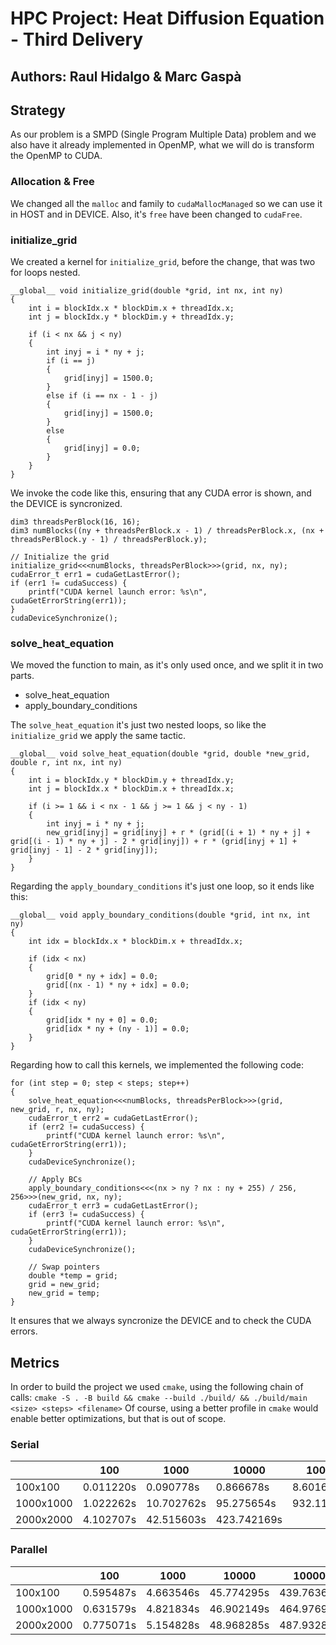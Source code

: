# HPC Project: Heat Diffusion Equation - Third Delivery
## Authors: Raul Hidalgo & Marc Gaspà

## Strategy
As our problem is a SMPD (Single Program Multiple Data) problem and we also have it already implemented in OpenMP, what we will do is transform the OpenMP to CUDA.

### Allocation & Free
We changed all the `malloc` and family to `cudaMallocManaged` so we can use it in HOST and in DEVICE.
Also, it's `free` have been changed to `cudaFree`.

### initialize_grid
We created a kernel for `initialize_grid`, before the change, that was two for loops nested.

```
__global__ void initialize_grid(double *grid, int nx, int ny)
{
    int i = blockIdx.x * blockDim.x + threadIdx.x;
    int j = blockIdx.y * blockDim.y + threadIdx.y;

    if (i < nx && j < ny)
    {
        int inyj = i * ny + j;
        if (i == j)
        {
            grid[inyj] = 1500.0;
        }
        else if (i == nx - 1 - j)
        {
            grid[inyj] = 1500.0;
        }
        else
        {
            grid[inyj] = 0.0;
        }
    }
}
```

We invoke the code like this, ensuring that any CUDA error is shown, and the DEVICE is syncronized.
```
dim3 threadsPerBlock(16, 16);
dim3 numBlocks((ny + threadsPerBlock.x - 1) / threadsPerBlock.x, (nx + threadsPerBlock.y - 1) / threadsPerBlock.y);

// Initialize the grid
initialize_grid<<<numBlocks, threadsPerBlock>>>(grid, nx, ny);
cudaError_t err1 = cudaGetLastError();
if (err1 != cudaSuccess) {
    printf("CUDA kernel launch error: %s\n", cudaGetErrorString(err1));
}
cudaDeviceSynchronize();
```

### solve_heat_equation
We moved the function to main, as it's only used once, and we split it in two parts.
* solve_heat_equation
* apply_boundary_conditions

The `solve_heat_equation` it's just two nested loops, so like the `initialize_grid` we apply the same tactic.
```
__global__ void solve_heat_equation(double *grid, double *new_grid, double r, int nx, int ny)
{
    int i = blockIdx.y * blockDim.y + threadIdx.y;
    int j = blockIdx.x * blockDim.x + threadIdx.x;

    if (i >= 1 && i < nx - 1 && j >= 1 && j < ny - 1)
    {
        int inyj = i * ny + j;
        new_grid[inyj] = grid[inyj] + r * (grid[(i + 1) * ny + j] + grid[(i - 1) * ny + j] - 2 * grid[inyj]) + r * (grid[inyj + 1] + grid[inyj - 1] - 2 * grid[inyj]);
    }
}
```

Regarding the `apply_boundary_conditions` it's just one loop, so it ends like this:
```
__global__ void apply_boundary_conditions(double *grid, int nx, int ny)
{
    int idx = blockIdx.x * blockDim.x + threadIdx.x;

    if (idx < nx)
    {
        grid[0 * ny + idx] = 0.0;
        grid[(nx - 1) * ny + idx] = 0.0;
    }
    if (idx < ny)
    {
        grid[idx * ny + 0] = 0.0;
        grid[idx * ny + (ny - 1)] = 0.0;
    }
}
```

Regarding how to call this kernels, we implemented the following code:
```
for (int step = 0; step < steps; step++)
{
    solve_heat_equation<<<numBlocks, threadsPerBlock>>>(grid, new_grid, r, nx, ny);
    cudaError_t err2 = cudaGetLastError();
    if (err2 != cudaSuccess) {
        printf("CUDA kernel launch error: %s\n", cudaGetErrorString(err1));
    }
    cudaDeviceSynchronize();

    // Apply BCs
    apply_boundary_conditions<<<(nx > ny ? nx : ny + 255) / 256, 256>>>(new_grid, nx, ny);
    cudaError_t err3 = cudaGetLastError();
    if (err3 != cudaSuccess) {
        printf("CUDA kernel launch error: %s\n", cudaGetErrorString(err1));
    }
    cudaDeviceSynchronize();

    // Swap pointers
    double *temp = grid;
    grid = new_grid;
    new_grid = temp;
}
```
It ensures that we always syncronize the DEVICE and to check the CUDA errors.

## Metrics
In order to build the project we used `cmake`, using the following chain of calls: `cmake -S . -B build && cmake --build ./build/ && ./build/main <size> <steps> <filename>`
Of course, using  a better profile in `cmake` would enable better optimizations, but that is out of scope. 

### Serial

|           | 100       | 1000       | 10000       | 100000      |
|-----------|-----------|------------|-------------|-------------|
| 100x100   | 0.011220s | 0.090778s  | 0.866678s   | 8.601631s   |
| 1000x1000 | 1.022262s | 10.702762s | 95.275654s  | 932.119260s |
| 2000x2000 | 4.102707s | 42.515603s | 423.742169s |             |

### Parallel

|           | 100       | 1000      | 10000      | 100000      |
|-----------|-----------|-----------|------------|-------------|
| 100x100   | 0.595487s | 4.663546s | 45.774295s | 439.763672s |
| 1000x1000 | 0.631579s | 4.821834s | 46.902149s | 464.976946s |
| 2000x2000 | 0.775071s | 5.154828s | 48.968285s | 487.932836s |
